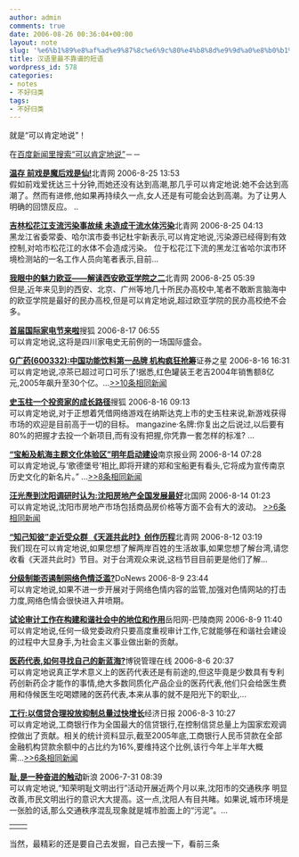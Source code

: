 ```yaml
---
author: admin
comments: true
date: 2006-08-26 00:36:04+00:00
layout: note
slug: '%e6%b1%89%e8%af%ad%e9%87%8c%e6%9c%80%e4%b8%8d%e9%9d%a0%e8%b0%b1%e7%9a%84%e7%9f%ad%e8%af%ad'
title: 汉语里最不靠谱的短语
wordpress_id: 578
categories:
- notes
- 不好归类
tags:
- 不好归类
---
```


就是“可以肯定地说”！  
  
在[百度新闻里搜索“可以肯定地说”](http://news.baidu.com/ns?word=%22%BF%C9%D2%D4%BF%CF%B6%A8%B5%D8%CB%B5%2C%22&tn=news&from=news&ie=gb2312&bs=%22%BF%C9%D2%D4%BF%CF%B6%A8%B5%D8%CB%B5%2C%22&sr=0&cl=2&rn=20&ct=0)－－  
  
[**温存 前戏是魔后戏是仙!**](http://cache.sounews.ynet.com/cache2.aspx?url=68G74G74G70G3AG2FG2FG6CG61G64G79G2EG73G63G6FG6CG2EG63G6FG6DG2EG63G6EG2FG68G74G6DG6CG2FG32G30G30G36G2FG30G38G2FG30G30G34G30G30G36G30G30G32G5FG35G34G39G30G33G30G2EG73G68G74G6DG6CG)北青网 2006-8-25 13:53  
假如前戏爱抚达三十分钟,而她还没有达到高潮,那几乎可以肯定地说:她不会达到高潮了。然而有进修,他如果再持续久一点,女人还是有可能会达到高潮。为了让男人明确的回馈反应。 ..  
  
[**吉林松花江支流污染事故续 未造成干流水体污染**](http://cache.sounews.ynet.com/cache2.aspx?url=68G74G74G70G3AG2FG2FG6EG65G77G73G2EG73G6FG68G75G2EG63G6FG6DG2FG32G30G30G36G30G38G32G35G2FG6EG32G34G34G39G38G34G32G37G37G2EG73G68G74G6DG6CG)北青网 2006-8-25 04:13  
黑龙江省委常委、哈尔滨市委书记杜宇新表示,可以肯定地说,污染源已经得到有效控制,对哈市松花江的水体不会造成污染。 位于松花江下流的黑龙江省哈尔滨市环境检测站的一名工作人员向笔者表示,目前...  
  
[**我眼中的魅力欧亚——解读西安欧亚学院之二**](http://cache.sounews.ynet.com/cache2.aspx?url=68G74G74G70G3AG2FG2FG65G70G61G70G65G72G2EG68G6EG62G79G2EG63G6FG6DG2EG63G6EG2FG68G6EG72G62G2FG74G32G30G30G36G30G38G32G35G5FG36G33G32G32G35G37G2EG68G74G6DG)北青网 2006-8-25 05:39  
但是,近年来见到的西安、北京、广州等地几十所民办高校中,笔者不敢断言脑海中的欧亚学院是最好的民办高校,但是可以肯定地说,超过欧亚学院的民办高校绝不会多。  
  
[**首届国际家电节来啦**](http://news.sohu.com/20060817/n244840500.shtml)搜狐 2006-8-17 06:55  
可以肯定地说,这将是四川家电史无前例的一场国际盛会。   
  
[**G广药(600332):中国功能饮料第一品牌 机构疯狂抢筹**](http://resource.stockstar.com/stock/darticle.asp?id=SS,20060816,30435557&columnid=1033)证券之星 2006-8-16 16:31  
可以肯定地说,凉茶已超过可口可乐了!据悉,红色罐装王老吉2004年销售额8亿元,2005年飙升至30个亿。...[>>10条相同新闻](http://news.baidu.com/ns?word=%22%BF%C9%D2%D4%BF%CF%B6%A8%B5%D8%CB%B5%2C%22+cont:2848212456&cl=1&tn=news&rn=30)  
  
[**史玉柱一个投资家的成长路径**](http://news.sohu.com/20060816/n244821307.shtml)搜狐 2006-8-16 09:13  
可以肯定地说,对于正想着凭借网络游戏在纳斯达克上市的史玉柱来说,新游戏获得市场的欢迎是目前高于一切的目标。 mangazine·名牌:你复出之后说过,以后要有80%的把握才去投一个新项目,而有没有把握,你凭靠一套怎样的标准? ...  
  
[**“宝船及航海主题文化体验区”明年启动建设**](http://www.njnews.cn/w/ca799818.htm)南京报业网 2006-8-14 07:28  
可以肯定地说,与‘歌德堡号’相比,即将开建的郑和宝船更有看头,它将成为宣传南京历史文化的新名片。” ...[>>8条相同新闻](http://news.baidu.com/ns?word=%22%BF%C9%D2%D4%BF%CF%B6%A8%B5%D8%CB%B5%2C%22+cont:2742190290&cl=1&tn=news&rn=30)  
  
[**汪光焘到沈阳调研时认为:沈阳房地产全国发展最好**](http://newspaper.lndaily.com.cn/sdsb/200608/17547820060814.htm)北国网 2006-8-14 01:23  
可以肯定地说,沈阳市房地产市场包括商品房价格等方面不会有大的波动。 [>>6条相同新闻](http://news.baidu.com/ns?word=%22%BF%C9%D2%D4%BF%CF%B6%A8%B5%D8%CB%B5%2C%22+cont:1017276621&cl=1&tn=news&rn=30)  
  
[**“知己知彼”走近受众群 《天涯共此时》创作历程**](http://cache.sounews.ynet.com/cache2.aspx?url=68G74G74G70G3AG2FG2FG6DG65G64G69G61G2EG70G65G6FG70G6CG65G2EG63G6FG6DG2EG63G6EG2FG47G42G2FG32G32G31G31G34G2FG34G31G31G38G30G2FG34G34G32G34G34G2FG33G32G39G32G34G33G37G2EG68G74G6DG6CG)北青网 2006-8-12 03:19  
我们现在可以肯定地说,如果您想了解两岸百姓的生活故事,如果您想了解台湾,请您收看《天涯共此时》节目。对于台湾观众来说,这档节目目前更是他们了解...  
  
[**分级制能否遏制网络色情泛滥?**](http://home.donews.com/donews/article/1/100679.html)DoNews 2006-8-9 23:44  
可以肯定地说,如果不进一步开展对于网络色情内容的监管,加强对色情网站的打击力度,网络色情会很快进入井喷期。  
  
[**试论审计工作在构建和谐社会中的地位和作用**](http://www.803.com.cn/news/show.asp?id=356491)岳阳网-巴陵商网 2006-8-9 11:40  
可以肯定地说,任何一级党委政府只要高度重视审计工作,它就能够在和谐社会建设的过程中大显身手,为社会主义事业做出新的贡献。   
  
[**医药代表,如何寻找自己的新蓝海?**](http://www.boraid.com/darticle3/list.asp?id=59576)博锐管理在线 2006-8-6 20:37  
可以肯定地说真正学术意义上的医药代表还是有前途的,但这毕竟是少数具有专利药创新药企才能作的事情,绝大多数同质化产品企业的医药代表,他们只会给医生费用和侍候医生吃喝嫖赌的医药代表,本来从事的就不是阳光下的职业,...  
  
[**工行:以信贷合理投放抑制总量过快增长**](http://chinaeconomy.ce.cn/no13/newsmore/200608/03/t20060803_136325.shtml)经济日报 2006-8-3 10:27  
可以肯定地说,工商银行作为全国最大的信贷银行,在控制信贷总量上为国家宏观调控做出了贡献。相关的统计资料显示,截至2005年底,工商银行人民币贷款在全部金融机构贷款余额中的占比约为16%,要维持这个比例,该行今年上半年大概需...[>>6条相同新闻](http://news.baidu.com/ns?word=%22%BF%C9%D2%D4%BF%CF%B6%A8%B5%D8%CB%B5%2C%22+cont:4145082643&cl=1&tn=news&rn=30)  
  
[**耻,是一种奋进的触动**](http://news.sina.com.cn/s/2006-07-31/08399613187s.shtml)新浪 2006-7-31 08:39  
可以肯定地说,“知荣明耻文明出行”活动开展近两个月以来,沈阳市的交通秩序 明显改善,市民文明出行的意识大大提高。这一点,沈阳人有目共睹。如果说,城市环境是一张脸的话,那么交通秩序混乱现象就是城市脸面上的“污泥”。...  
<table cellpadding="2" cellspacing="0" ><tbody ><tr >
<td align="center" >  

</td>
<td class="zh" >  

</td></tr></tbody></table>
当然，最精彩的还是要自己去发掘，自己去搜一下，看前三条  
  

